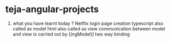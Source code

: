 # teja-angular-projects
1. what you have learnt today ?
Netflix login page creation
typescript also called as model
html also called as view
communication between model and view is carried out by [(ngModel)] two way binding